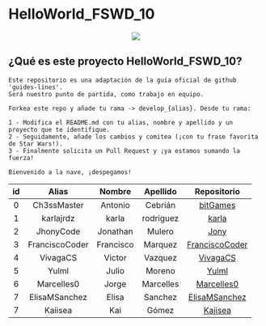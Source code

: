 # HelloWorld_FSWD_10

<p align="center">
    <img src="https://codespaceacademy.com/wp-content/uploads/2021/02/logo-negro.png" >	
</p>


## ¿Qué es este proyecto HelloWorld_FSWD_10?
```
Este repositorio es una adaptación de la guía oficial de github 'guides-lines'. 
Será nuestro punto de partida, como trabajo en equipo.

Forkea este repo y añade tu rama -> develop_{alias}. Desde tu rama:

1 - Modifica el README.md con tu alias, nombre y apellido y un proyecto que te identifique.
2 - Seguidamente, añade los cambios y comitea (¡con tu frase favorita de Star Wars!).
3 - Finalmente solicita un Pull Request y ¡ya estamos sumando la fuerza!

Bienvenido a la nave, ¡despegamos!
```

|  id   |     Alias      |  Nombre   | Apellido  |                     Repositorio                     |
| :---: | :------------: | :-------: | :-------: | :-------------------------------------------------: |
|   0   |  Ch3ssMaster   |  Antonio  |  Cebrián  | [bitGames](https://github.com/Ch3ssMaster/bitgames) |
|   1   |   karlajrdz    |   karla   | rodriguez |        [karla](https://github.com/karlajrdz)        |
|   2   |   JhonyCode    | Jonathan  |  Mulero   |        [Jony](https://github.com/JhonyCode)         |
|   3   | FranciscoCoder | Francisco |  Marquez  | [FranciscoCoder](https://github.com/FranciscoCoder) |
|   4   |    VivagaCS    |  Victor   |  Vazquez  |       [VivagaCS](https://github.com/VivagaCS)       |
|   5   |     Yulml      |   Julio   |  Moreno   |          [Yulml](https://github.com/Yulml)          |
|   6   |   Marcelles0   |   Jorge   | Marcelles |     [Marcelles0](https://github.com/Marcelles0)     |
|   7   | ElisaMSanchez  |   Elisa   |  Sanchez  |   [ElisaMSanchez](https://github.com/Marcelles0)    |
|   7   |    Kaiisea     |    Kai    |   Gómez   |        [Kaiisea](https://github.com/Kaiisea)        |